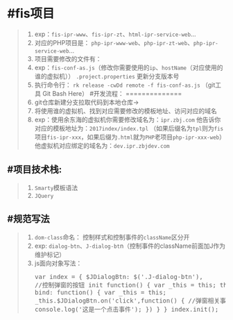 #fis项目
===========
>1.   exp：`fis-ipr-www`、`fis-ipr-zt`、`html-ipr-service-web`...
>2.   对应的PHP项目是： `php-ipr-www-web`、`php-ipr-zt-web`、`php-ipr-service-web`...
>3.   项目需要修改的文件有：
>4.   exp：`fis-conf-as.js`（修改你需要使用的`ip`、`hostName`（对应使用的谁的虚拟机））
     `.project.properties` 更新分支版本号
>5.   执行命令行： `rk release -cwDd remote -f fis-conf-as.js` （git工具 Git Bash Here）
#开发流程：
==============
>1.   git仓库新建分支拉取代码到本地仓库->
>2.   将使用谁的虚拟机、找到对应需要修改的模板地址、访问对应的域名
>3.   exp：使用余东海的虚拟机你需要修改域名为：`ipr.zbj.com` 
      他告诉你对应的模板地址为：`2017index/index.tpl` （如果后缀名为`tpl`则为`fis`项目`fis-ipr-xxx`，如果后缀为`.html`就为`PHP`老项目`php-ipr-xxx-web`）
      他虚拟机对应绑定的域名为：`dev.ipr.zbjdev.com` 

#项目技术栈:
--------------
>1.   `Smarty`模板语法
>2.   `JQuery`

#规范写法
----------
>1.   `dom-class`命名： 控制样式和控制事件的`className`区分开
>2.   exp: `dialog-btn`、`J-dialog-bt`n（控制事件的className前面加J作为维护标记）
>3.   js面向对象写法：
    <pre>var index = {
      $JDialogBtn: $('.J-dialog-btn'), //控制弹窗的按钮
      init function() {
          var _this = this;
          this.bind();
      },
      bind: function() {
          var _this = this;
          _this.$JDialogBtn.on('click',function() { //弹窗相关事件
              console.log('这是一个点击事件');
          })
      }
    }
    index.init();</pre>
